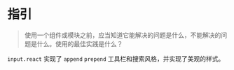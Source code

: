 # 指引

> 使用一个组件或模块之前，应当知道它能解决的问题是什么，不能解决的问题是什么。使用的最佳实践是什么？

`input.react` 实现了 `append` `prepend` 工具栏和搜索风格，并实现了美观的样式。
